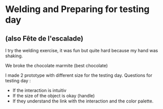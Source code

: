 <h1>Welding and Preparing for testing day</h1>
<h2>(also Fête de l'escalade)</h2>

 <p>I try the welding exercise, it was fun but quite hard because my hand was shaking.</p> <p>We broke the chocolate marmite (best chocolate)</p>
<p> I made 2 prototype with different size for the testing day. Questions for testing day :</p>

 - If the interaction is intuitiv
 - If the size of the object is okay (handle)
 - If they understand the link with the interaction and the color palette.

